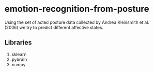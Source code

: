 # emotion-recognition-from-posture
Using the set of acted posture data collected by Andrea Kleinsmith et al. (2006) we try to predict different affective states.

## Libraries
1. sklearn
2. pybrain
3. numpy